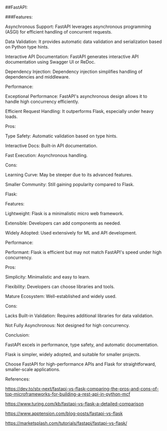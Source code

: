 ##FastAPI: 

 

 ###Features: 
 
  Asynchronous Support: FastAPI leverages asynchronous programming (ASGI) for efficient handling of concurrent requests. 
  
  Data Validation: It provides automatic data validation and serialization based on Python type hints. 
  
  Interactive API Documentation: FastAPI generates interactive API documentation using Swagger UI or ReDoc. 
  
  Dependency Injection: Dependency injection simplifies handling of dependencies and middleware. 
 
  
 
 Performance: 
 
  Exceptional Performance: FastAPI's asynchronous design allows it to handle high concurrency efficiently. 
  
  Efficient Request Handling: It outperforms Flask, especially under heavy loads. 
 
  
 
 Pros: 
 
  Type Safety: Automatic validation based on type hints. 
  
  Interactive Docs: Built-in API documentation. 
  
  Fast Execution: Asynchronous handling. 
 
  
 
 Cons: 
 
  Learning Curve: May be steeper due to its advanced features. 
  
  Smaller Community: Still gaining popularity compared to Flask. 

  

 

Flask:  

 

 Features: 
 
  Lightweight: Flask is a minimalistic micro web framework. 
  
  Extensible: Developers can add components as needed. 
  
  Widely Adopted: Used extensively for ML and API development. 
 
  
 
 Performance: 
 
  Performant: Flask is efficient but may not match FastAPI's speed under high concurrency. 
 
  
 
 Pros: 
 
  Simplicity: Minimalistic and easy to learn. 
  
  Flexibility: Developers can choose libraries and tools. 
  
  Mature Ecosystem: Well-established and widely used. 
 
  
 
 Cons: 
 
  Lacks Built-in Validation: Requires additional libraries for data validation. 
  
  Not Fully Asynchronous: Not designed for high concurrency. 

 

Conclusion: 

 FastAPI excels in performance, type safety, and automatic documentation. 
 
 Flask is simpler, widely adopted, and suitable for smaller projects. 
 
 Choose FastAPI for high-performance APIs and Flask for straightforward, smaller-scale applications. 

 

References: 

https://dev.to/stx-next/fastapi-vs-flask-comparing-the-pros-and-cons-of-top-microframeworks-for-building-a-rest-api-in-python-mcf 

  

https://www.turing.com/kb/fastapi-vs-flask-a-detailed-comparison 

  

https://www.apptension.com/blog-posts/fastapi-vs-flask 

  

https://marketsplash.com/tutorials/fastapi/fastapi-vs-flask/ 

 
